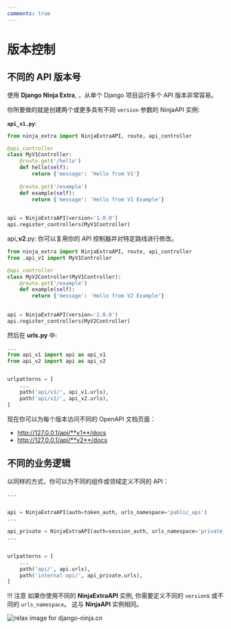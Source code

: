 ```yaml
---
comments: true
---
```

# **版本控制**

## **不同的 API 版本号**

使用 **Django Ninja Extra**, ，从单个 Django 项目运行多个 API 版本非常容易。

你所要做的就是创建两个或更多具有不同 `version` 参数的 NinjaAPI 实例:


**`api_v1.py`**:

```Python
from ninja_extra import NinjaExtraAPI, route, api_controller

@api_controller
class MyV1Controller:
    @route.get('/hello')
    def hello(self):
        return {'message': 'Hello from V1'}
    
    @route.get('/example')
    def example(self):
        return {'message': 'Hello from V1 Example'}

    
api = NinjaExtraAPI(version='1.0.0')
api.register_controllers(MyV1Controller)
```


api_**v2**.py:
你可以复用你的 API 控制器并对特定路线进行修改。

```Python
from ninja_extra import NinjaExtraAPI, route, api_controller
from .api_v1 import MyV1Controller

@api_controller
class MyV2Controller(MyV1Controller):
    @route.get('/example')
    def example(self):
        return {'message': 'Hello from V2 Example'}

    
api = NinjaExtraAPI(version='2.0.0')
api.register_controllers(MyV2Controller)
```


然后在 **urls.py** 中:

```Python hl_lines="8 9"
...
from api_v1 import api as api_v1
from api_v2 import api as api_v2


urlpatterns = [
    ...
    path('api/v1/', api_v1.urls),
    path('api/v2/', api_v2.urls),
]

```


现在你可以为每个版本访问不同的 OpenAPI 文档页面：

 - http://127.0.0.1/api/**v1**/docs
 - http://127.0.0.1/api/**v2**/docs



## **不同的业务逻辑**

以同样的方式，你可以为不同的组件或领域定义不同的 API：

```Python
...


api = NinjaExtraAPI(auth=token_auth, urls_namespace='public_api')
...

api_private = NinjaExtraAPI(auth=session_auth, urls_namespace='private_api')
...


urlpatterns = [
    ...
    path('api/', api.urls),
    path('internal-api/', api_private.urls),
]

```
!!! 注意
    如果你使用不同的 **NinjaExtraAPI** 实例, 你需要定义不同的 `version`s 或不同的 `urls_namespace`。
    这与 **NinjaAPI** 实例相同。

<img style="object-fit: cover; object-position: 50% 50%;" alt="relax image for django-ninja.cn" loading="lazy" fetchpriority="auto" aria-hidden="true" draggable="false" src="https://picsum.photos/825/47.jpg">
